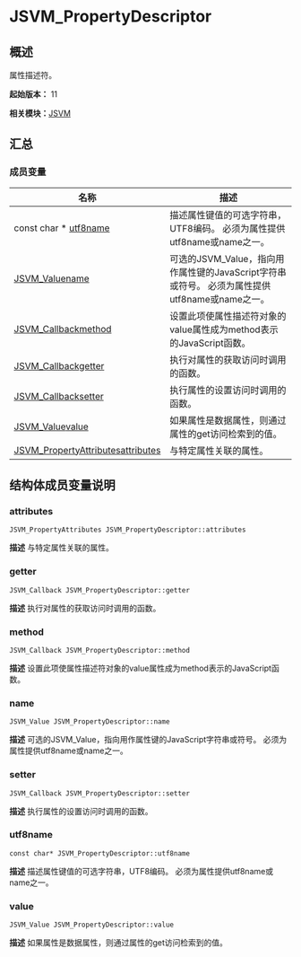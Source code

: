 # JSVM_PropertyDescriptor


## 概述

属性描述符。

**起始版本：** 11

**相关模块：**[JSVM](_j_s_v_m.md)


## 汇总


### 成员变量

| 名称 | 描述 | 
| -------- | -------- |
| const char \* [utf8name](#utf8name) | 描述属性键值的可选字符串，UTF8编码。 必须为属性提供utf8name或name之一。  | 
| [JSVM_Value](_j_s_v_m.md#jsvm_value)[name](#name) | 可选的JSVM_Value，指向用作属性键的JavaScript字符串或符号。 必须为属性提供utf8name或name之一。  | 
| [JSVM_Callback](_j_s_v_m.md#jsvm_callback)[method](#method) | 设置此项使属性描述符对象的value属性成为method表示的JavaScript函数。  | 
| [JSVM_Callback](_j_s_v_m.md#jsvm_callback)[getter](#getter) | 执行对属性的获取访问时调用的函数。  | 
| [JSVM_Callback](_j_s_v_m.md#jsvm_callback)[setter](#setter) | 执行属性的设置访问时调用的函数。  | 
| [JSVM_Value](_j_s_v_m.md#jsvm_value)[value](#value) | 如果属性是数据属性，则通过属性的get访问检索到的值。  | 
| [JSVM_PropertyAttributes](_j_s_v_m.md#jsvm_propertyattributes)[attributes](#attributes) | 与特定属性关联的属性。  | 


## 结构体成员变量说明


### attributes

```
JSVM_PropertyAttributes JSVM_PropertyDescriptor::attributes
```
**描述**
与特定属性关联的属性。


### getter

```
JSVM_Callback JSVM_PropertyDescriptor::getter
```
**描述**
执行对属性的获取访问时调用的函数。


### method

```
JSVM_Callback JSVM_PropertyDescriptor::method
```
**描述**
设置此项使属性描述符对象的value属性成为method表示的JavaScript函数。


### name

```
JSVM_Value JSVM_PropertyDescriptor::name
```
**描述**
可选的JSVM_Value，指向用作属性键的JavaScript字符串或符号。 必须为属性提供utf8name或name之一。


### setter

```
JSVM_Callback JSVM_PropertyDescriptor::setter
```
**描述**
执行属性的设置访问时调用的函数。


### utf8name

```
const char* JSVM_PropertyDescriptor::utf8name
```
**描述**
描述属性键值的可选字符串，UTF8编码。 必须为属性提供utf8name或name之一。


### value

```
JSVM_Value JSVM_PropertyDescriptor::value
```
**描述**
如果属性是数据属性，则通过属性的get访问检索到的值。
